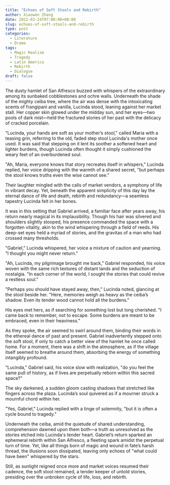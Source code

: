 ```yaml
---
title: "Echoes of Soft Stools and Rebirth"
author: Xiaowen Zhang
date: 2022-03-24T07:00:00+08:00
slug: echoes-of-soft-stools-and-rebirth
type: post
categories:
  - Literature
  - Drama
tags:
  - Magic Realism
  - Tragedy
  - Latin America
  - Rebirth
  - Dialogue
draft: false
---
```


The dusty hamlet of San Alfresco buzzed with whispers of the extraordinary among its sunbaked cobblestones and ochre walls. Underneath the shade of the mighty ceiba tree, where the air was dense with the intoxicating scents of frangipani and vanilla, Lucinda stood, leaning against her market stall. Her copper skin glowed under the midday sun, and her eyes—two pools of dark mist—held the fractured stories of her past with the delicacy of cracked porcelain.

"Lucinda, your hands are soft as your mother’s stool," called Maria with a teasing grin, referring to the old, faded step stool Lucinda's mother once used. It was said that stepping on it lent its soother a softened heart and lighter burdens, though Lucinda often thought it simply cushioned the weary feet of an overburdened soul.

"Ah, Maria, everyone knows that story recreates itself in whispers," Lucinda replied, her voice dripping with the warmth of a shared secret, "but perhaps the stool knows truths even the wise cannot see."

Their laughter mingled with the calls of market vendors, a symphony of life in vibrant decay. Yet, beneath the apparent simplicity of this day lay the eternal dance of life and death, rebirth and redundancy—a seamless tapestry Lucinda felt in her bones.

It was in this setting that Gabriel arrived, a familiar face after years away, his return nearly magical in its implausibility. Though his hair was silvered and shoulders slightly stooped, his presence commanded the space with a forgotten vitality, akin to the wind whispering through a field of reeds. His deep-set eyes held a myriad of stories, and the gravitas of a man who had crossed many thresholds. 

"Gabriel," Lucinda whispered, her voice a mixture of caution and yearning. "I thought you might never return."

"Ah, Lucinda, my pilgrimage brought me back," Gabriel responded, his voice woven with the same rich textures of distant lands and the seduction of nostalgia. "In each corner of the world, I sought the stories that could revive a restless soul."

"Perhaps you should have stayed away, then," Lucinda noted, glancing at the stool beside her. "Here, memories weigh as heavy as the ceiba’s shadow. Even its tender wood cannot hold all the burdens."

His eyes met hers, as if searching for something lost but long cherished. "I came back to remember, not to escape. Some burdens are meant to be embraced, even in their heaviness."

As they spoke, the air seemed to swirl around them, binding their words in the ethereal dance of past and present. Gabriel inadvertently stepped onto the soft stool, if only to catch a better view of the hamlet he once called home. For a moment, there was a shift in the atmosphere, as if the village itself seemed to breathe around them, absorbing the energy of something intangibly profound.

"Lucinda," Gabriel said, his voice slow with realization, "do you feel the same pull of history, as if lives are perpetually reborn within this sacred space?"

The sky darkened, a sudden gloom casting shadows that stretched like fingers across the plaza. Lucinda’s soul quivered as if a mourner struck a mournful chord within her. 

"Yes, Gabriel," Lucinda replied with a tinge of solemnity, "but it is often a cycle bound to tragedy."

Underneath the ceiba, amid the quietude of shared understanding, comprehension dawned upon them both—a truth as unresolved as the stories etched into Lucinda's tender heart. Gabriel’s return sparked an ephemeral rebirth within San Alfresco, a fleeting spark amidst the perpetual turn of time. Yet, like all things born of magic and wound in fate’s harsh thread, the illusions soon dissipated, leaving only echoes of "what could have been" whispered by the stars.

Still, as sunlight reigned once more and market voices resumed their cadence, the soft stool remained, a tender keeper of untold stories, presiding over the unbroken cycle of life, loss, and rebirth.